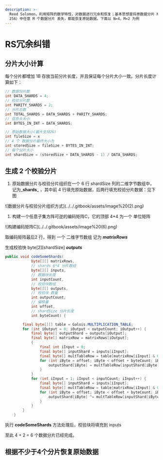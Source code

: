 ```yaml
---
description: >-
  Reed Solomon，利用矩阵的数学特性，对数据进行冗余和恢复；基本思想是将原数据分片 N，再通过分片计算出校验分片 M ，RS 允许（N + M <
  256）中任意 M 个数据分片 丢失，都能恢复原始数据。下面以 N=4，M=2 为例
---
```


# RS冗余纠错

## 分片大小计算

每个分片都增加 1B 存放当前分片长度，并且保证每个分片大小一致。分片长度计算如下：

```java
// 数据分片数
int DATA_SHARDS = 4;
// 校验分片数
int PARITY_SHARDS = 2;
// 分片总数
int TOTAL_SHARDS = DATA_SHARDS + PARITY_SHARDS;
// 信息头大小
int BYTES_IN_INT = DATA_SHARDS;

// 原始数据大小(最大支持2G)
int fileSize = x
// 4 个 数据分片最终大小为
int storedSize = fileSize + BYTES_IN_INT;
// 每个分片大小
int shardSize = (storedSize + DATA_SHARDS - 1) / DATA_SHARDS;
```

## 生成 2 个校验分片

1. 原始数据分片与校验分片组织在一个 6 行 shardSize 列的二维字节数组中，记为_**shards**_ ，其中前 4 行填充原始数据，后两行填充校验分片数据：见下图

!\[数据分片与校验分片组织方式\]\(../../.gitbook/assets/image%20\(2\).png\)

1. 构建一个任意子集方阵可逆的编码矩阵C，它的顶部 4\*4 为一个 单位矩阵

!\[构建编码矩阵C\]\(../../.gitbook/assets/image%20\(6\).png\)

取编码矩阵最后2 行，得到 一个 二维字节数组 记为 _**matrixRows**_

生成校验快 byte\[2\]\[shardSize\] _**outputs**_

```java
public void codeSomeShards(
            byte[][] matrixRows,
            // shards 6*4 分片数组
            byte[][] inputs, 
            // 数据块长度
            int inputCount,
            // 校验块数组
            byte[][] outputs, 
            // 校验块 数量
            int outputCount,
            // 偏移量
            int offset, 
            // shardSize 分片长度
            int byteCount) {

        final byte[][] table = Galois.MULTIPLICATION_TABLE;
        for (int iOutput = 0; iOutput < outputCount; iOutput++) {
            final byte[] outputShard = outputs[iOutput];
            final byte[] matrixRow = matrixRows[iOutput];
            {
                final int iInput = 0;
                final byte[] inputShard = inputs[iInput];
                final byte[] multTableRow = table[matrixRow[iInput] & 0xFF];
                for (int iByte = offset; iByte < offset + byteCount; iByte++) {
                    outputShard[iByte] = multTableRow[inputShard[iByte] & 0xFF];
                }
            }
            for (int iInput = 1; iInput < inputCount; iInput++) {
                final byte[] inputShard = inputs[iInput];
                final byte[] multTableRow = table[matrixRow[iInput] & 0xFF];
                for (int iByte = offset; iByte < offset + byteCount; iByte++) {
                    outputShard[iByte] ^= multTableRow[inputShard[iByte] & 0xFF];
                }
            }
        }
    }
```

执行 **codeSomeShards** 方法处理后，校验块将填充到 inputs

至此 4 + 2 = 6 个数据分片已经完成。

## 根据不少于4个分片恢复原始数据

